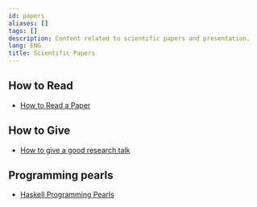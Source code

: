 ```yaml
---
id: papers
aliases: []
tags: []
description: Content related to scientific papers and presentation.
lang: ENG
title: Scientific Papers
---
```


## How to Read

- [How to Read a Paper](https://web.stanford.edu/class/ee384m/Handouts/HowtoReadPaper.pdf)

## How to Give

- [How to give a good research talk](https://www.microsoft.com/en-us/research/wp-content/uploads/2016/08/giving-a-talk.pdf)

## Programming pearls

- [Haskell Programming Pearls](https://wiki.haskell.org/Research_papers/Functional_pearls)
